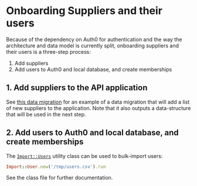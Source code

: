 # Onboarding Suppliers and their users

Because of the dependency on Auth0 for authentication and the way the
architecture and data model is currently split, onboarding suppliers and their
users is a three-step process:

  1. Add suppliers
  2. Add users to Auth0 and local database, and create memberships

## 1. Add suppliers to the API application

See [this data migration](db/data_migrate/20180927100810_seed_agreements_for_october_suppliers.rb)
for an example of a data migration that will add a list of new suppliers to
the application. Note that it also outputs a data-structure that will be used
in the next step.

## 2. Add users to Auth0 and local database, and create memberships

The [`Import::Users`](app/models/import/users.rb) utility class can be used to
bulk-import users:

```ruby
Import::User.new('/tmp/users.csv').run
```

See the class file for further documentation.
